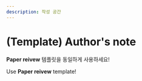 ```yaml
---
description: 작성 공간
---
```


# (Template) Author's note

**Paper reivew** 템플릿을 동일하게 사용하세요!

Use **Paper reivew** template!
